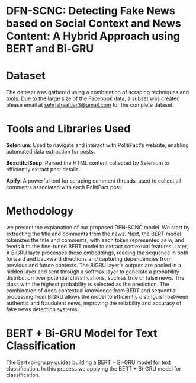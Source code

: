 # DFN-SCNC: Detecting Fake News based on Social Context and News Content: A Hybrid Approach using BERT and Bi-GRU



# Dataset

The dataset was gathered using a combination of scraping techniques and tools. Due to the large size of the Facebook data,
a subset was created please email at sehrishsafdar3@gmail.com for the complete dataset.


# Tools and Libraries Used


**Selenium**: Used to navigate and interact with PolitiFact's website, enabling automated data extraction for posts.

**BeautifulSoup**: Parsed the HTML content collected by Selenium to efficiently extract post details.

**Apify**: A powerful tool for scraping comment threads, used to collect all comments associated with each PolitiFact post.


# Methodology


we present the explanation of our proposed DFN-SCNC model. We start by extracting the title and comments from the news.
Next, the BERT model tokenizes the title and comments, with each token represented as w, and feeds it to the fine-tuned
BERT model to extract contextual features. Later, A BiGRU layer processes these embeddings, reading the sequence in both
forward and backward directions and capturing dependencies from previous and future contexts. The BiGRU layer's outputs
are pooled in a hidden layer and sent through a softmax layer to generate a probability distribution over potential
classifications, such as true or false news. The class with the highest probability is selected as the prediction.
The combination of deep contextual knowledge from BERT and sequential processing from BiGRU allows the model to 
efficiently distinguish between authentic and fraudulent news, improving the reliability and accuracy of fake news detection systems



# BERT + Bi-GRU Model for Text Classification


The Bert+bi-gru.py guides building a BERT + Bi-GRU model for text classification.
In this process we applying the BERT + Bi-GRU model for classification.




